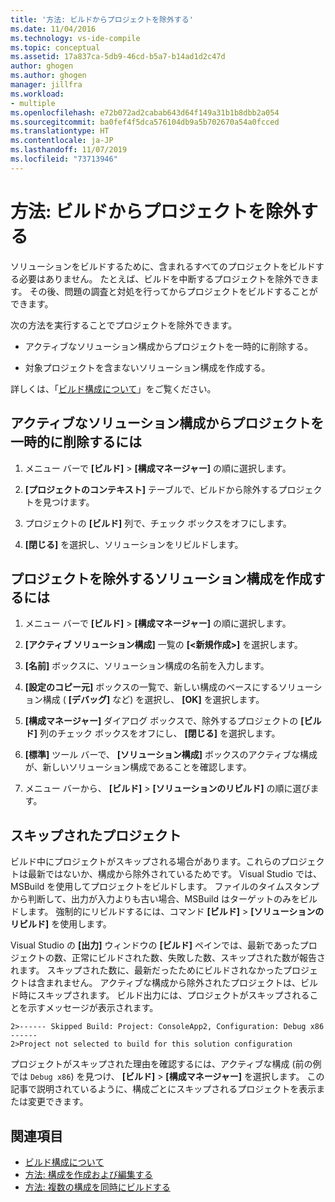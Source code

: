 ```yaml
---
title: '方法: ビルドからプロジェクトを除外する'
ms.date: 11/04/2016
ms.technology: vs-ide-compile
ms.topic: conceptual
ms.assetid: 17a837ca-5db9-46cd-b5a7-b14ad1d2c47d
author: ghogen
ms.author: ghogen
manager: jillfra
ms.workload:
- multiple
ms.openlocfilehash: e72b072ad2cabab643d64f149a31b1b8dbb2a054
ms.sourcegitcommit: ba0fef4f5dca576104db9a5b702670a54a0fcced
ms.translationtype: HT
ms.contentlocale: ja-JP
ms.lasthandoff: 11/07/2019
ms.locfileid: "73713946"
---
```

# <a name="how-to-exclude-projects-from-a-build"></a>方法: ビルドからプロジェクトを除外する

ソリューションをビルドするために、含まれるすべてのプロジェクトをビルドする必要はありません。 たとえば、ビルドを中断するプロジェクトを除外できます。 その後、問題の調査と対処を行ってからプロジェクトをビルドすることができます。

次の方法を実行することでプロジェクトを除外できます。

- アクティブなソリューション構成からプロジェクトを一時的に削除する。

- 対象プロジェクトを含まないソリューション構成を作成する。

詳しくは、「[ビルド構成について](../ide/understanding-build-configurations.md)」をご覧ください。

## <a name="to-temporarily-remove-a-project-from-the-active-solution-configuration"></a>アクティブなソリューション構成からプロジェクトを一時的に削除するには

1. メニュー バーで **[ビルド]**  >  **[構成マネージャー]** の順に選択します。

2. **[プロジェクトのコンテキスト]** テーブルで、ビルドから除外するプロジェクトを見つけます。

3. プロジェクトの **[ビルド]** 列で、チェック ボックスをオフにします。

4. **[閉じる]** を選択し、ソリューションをリビルドします。

## <a name="to-create-a-solution-configuration-that-excludes-a-project"></a>プロジェクトを除外するソリューション構成を作成するには

1. メニュー バーで **[ビルド]**  >  **[構成マネージャー]** の順に選択します。

2. **[アクティブ ソリューション構成]** 一覧の **[\<新規作成>]** を選択します。

3. **[名前]** ボックスに、ソリューション構成の名前を入力します。

4. **[設定のコピー元]** ボックスの一覧で、新しい構成のベースにするソリューション構成 ( **[デバッグ]** など) を選択し、 **[OK]** を選択します。

5. **[構成マネージャー]** ダイアログ ボックスで、除外するプロジェクトの **[ビルド]** 列のチェック ボックスをオフにし、 **[閉じる]** を選択します。

6. **[標準]** ツール バーで、 **[ソリューション構成]** ボックスのアクティブな構成が、新しいソリューション構成であることを確認します。

7. メニュー バーから、 **[ビルド]**  >  **[ソリューションのリビルド]** の順に選びます。

## <a name="skipped-projects"></a>スキップされたプロジェクト

ビルド中にプロジェクトがスキップされる場合があります。これらのプロジェクトは最新ではないか、構成から除外されているためです。 Visual Studio では、MSBuild を使用してプロジェクトをビルドします。 ファイルのタイムスタンプから判断して、出力が入力よりも古い場合、MSBuild はターゲットのみをビルドします。 強制的にリビルドするには、コマンド **[ビルド]**  >  **[ソリューションのリビルド]** を使用します。

Visual Studio の **[出力]** ウィンドウの **[ビルド]** ペインでは、最新であったプロジェクトの数、正常にビルドされた数、失敗した数、スキップされた数が報告されます。 スキップされた数に、最新だったためにビルドされなかったプロジェクトは含まれません。 アクティブな構成から除外されたプロジェクトは、ビルド時にスキップされます。 ビルド出力には、プロジェクトがスキップされることを示すメッセージが表示されます。

```output
2>------ Skipped Build: Project: ConsoleApp2, Configuration: Debug x86 ------
2>Project not selected to build for this solution configuration
```

プロジェクトがスキップされた理由を確認するには、アクティブな構成 (前の例では `Debug x86`) を見つけ、 **[ビルド]**  >  **[構成マネージャー]** を選択します。 この記事で説明されているように、構成ごとにスキップされるプロジェクトを表示または変更できます。

## <a name="see-also"></a>関連項目

- [ビルド構成について](../ide/understanding-build-configurations.md)
- [方法: 構成を作成および編集する](../ide/how-to-create-and-edit-configurations.md)
- [方法: 複数の構成を同時にビルドする](../ide/how-to-build-multiple-configurations-simultaneously.md)